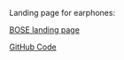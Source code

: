 
Landing page for earphones: 

[BOSE landing page](https://illia-skladnik.github.io/BOSE-landing/) 

[GitHub Code](https://github.com/Illia-Skladnik/BOSE-landing#readme) 



